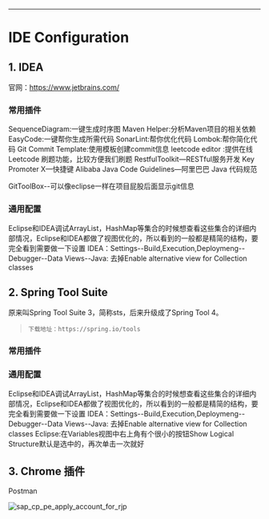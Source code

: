 ------

# IDE Configuration

## 1. IDEA

官网：https://www.jetbrains.com/

### 常用插件

SequenceDiagram:一键生成时序图
Maven Helper:分析Maven项目的相关依赖
EasyCode:一键帮你生成所需代码
SonarLint:帮你优化代码
Lombok:帮你简化代码
Git Commit Template:使用模板创建commit信息
leetcode editor :提供在线 Leetcode 刷题功能，比较方便我们刷题
RestfulToolkit—RESTful服务开发
Key Promoter X—快捷键
Alibaba Java Code Guidelines—阿里巴巴 Java 代码规范

GitToolBox--可以像eclipse一样在项目屁股后面显示git信息

### 通用配置

Eclipse和IDEA调试ArrayList，HashMap等集合的时候想查看这些集合的详细内部情况，Eclipse和IDEA都做了视图优化的，所以看到的一般都是精简的结构，要完全看到需要做一下设置
IDEA：Settings--Build,Execution,Deploymeng--Debugger--Data Views--Java:
去掉Enable alternative view for Collection classes

## 2. Spring Tool Suite

原来叫Spring Tool Suite 3，简称sts，后来升级成了Spring Tool 4。

> ```
> 下载地址：https://spring.io/tools
> ```

### 常用插件

### 通用配置

Eclipse和IDEA调试ArrayList，HashMap等集合的时候想查看这些集合的详细内部情况，Eclipse和IDEA都做了视图优化的，所以看到的一般都是精简的结构，要完全看到需要做一下设置
IDEA：Settings--Build,Execution,Deploymeng--Debugger--Data Views--Java:
去掉Enable alternative view for Collection classes
Eclipse:在Variables视图中右上角有个很小的按钮Show Logical Structure默认是选中的，再次单击一次就好

## 3. Chrome 插件

Postman

![sap_cp_pe_apply_account_for_rjp](./../images/chrome_extetion_postman.png)

